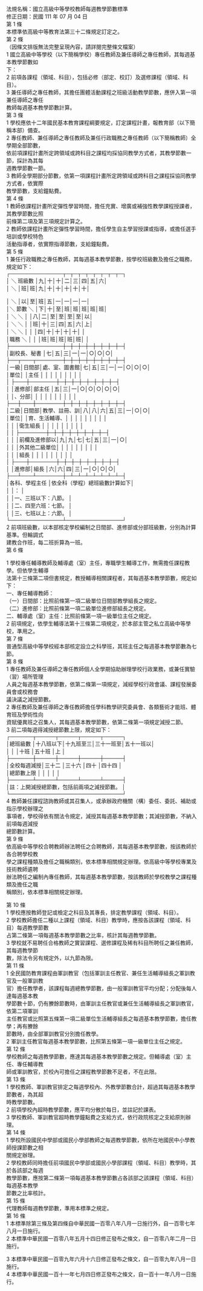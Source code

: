 法規名稱：國立高級中等學校教師每週教學節數標準  
修正日期：民國 111 年 07 月 04 日  
第 1 條  
本標準依高級中等教育法第三十二條規定訂定之。  
第 2 條  
（因條文排版無法完整呈現內容，請詳閱完整條文檔案）  
1 國立高級中等學校（以下簡稱學校）專任教師及兼任導師之專任教師，其每週基本教學節數如  
下：  
2 前項各課程（領域、科目），包括必修（部定、校訂）及選修課程（領域、科目）。  
3 兼任導師之專任教師，其擔任團體活動課程之班級活動教學節數，應併入第一項兼任導師之專任  
教師每週基本教學節數計算。  
第 3 條  
1 學校應依十二年國民基本教育課程綱要規定，訂定課程計畫，報教育部（以下簡稱本部）備查。  
2 專任教師、兼任導師之專任教師及兼任行政職務之專任教師（以下簡稱教師）全學期全部節數，  
依前項課程計畫所定跨領域或跨科目之課程均採協同教學方式者，其教學節數一節，採計為其每  
週教學節數一節。  
3 教師全學期部分節數，依第一項課程計畫所定跨領域或跨科目之課程採協同教學方式者，依實際  
教學節數，支給鐘點費。  
第 4 條  
1 教師依課程計畫所定彈性學習時間，擔任充實、增廣或補強性教學課程授課者，其教學節數比照  
前條第二項及第三項規定計算之。  
2 教師依課程計畫所定彈性學習時間，擔任學生自主學習授課或指導，或擔任選手培訓或學校特色  
活動指導者，依實際指導節數，支給鐘點費。  
第 5 條  
1 兼任行政職務之專任教師，其每週基本教學節數，按學校班級數及擔任之職務，規定如下：  
┌──────────────┬─┬─┬─┬─┬─┬─┬─┬─┐  
│ ＼ 班級數 │九│十│十│二│三│四│五│六│  
│ ＼ │班│班│九│十│十│十│十│十│  


│ ＼ │以│至│班│五│一│一│一│一│  
│＼ 節數 ＼ │下│十│至│班│班│班│班│班│  
│ ＼ ＼ │ │八│二│至│至│至│至│以│  
│ ＼ ＼ │ │班│十│三│四│五│六│上│  
│ ＼ ＼ │ │ │四│十│十│十│十│ │  
│職務 ＼ │ │ │班│班│班│班│班│ │  
├──────────────┼─┼─┼─┼─┼─┼─┼─┼─┤  
│副校長、秘書 │七│五│三│一│一│○│○│○│  
├──┬───┬───────┼─┼─┼─┼─┼─┼─┼─┼─┤  
│一級│日間部│處、室、圖書館│七│五│三│一│一│○│○│○│  
│單位│ │主任 │ │ │ │ │ │ │ │ │  
│ ├───┼───────┼─┼─┼─┼─┼─┼─┼─┼─┤  
│ │進修部│部主任 │五│三│一│○│○│○│○│○│  
│ │、分部│ │ │ │ │ │ │ │ │ │  
├──┼───┼───────┼─┼─┼─┼─┼─┼─┼─┼─┤  
│二級│日間部│教學、註冊、訓│八│八│六│五│三│一│○│○│  
│單位│ │育、生活輔導、│ │ │ │ │ │ │ │ │  
│ │ │衛生組長 │ │ │ │ │ │ │ │ │  
│ │ ├───────┼─┼─┼─┼─┼─┼─┼─┼─┤  
│ │ │前欄及進修部以│九│九│七│七│五│三│一│○│  
│ │ │外其他二級單位│ │ │ │ │ │ │ │ │  
│ │ │組長 │ │ │ │ │ │ │ │ │  
│ ├───┼───────┼─┼─┼─┼─┼─┼─┼─┼─┤  
│ │進修部│組長 │六│六│四│三│一│○│○│○│  
├──┴───┴───────┼─┴─┴─┴─┴─┴─┴─┴─┤  
│各科、學程主任 │依全科（學程）總班級數計算如下│  
│ │： │  
│ │一、三班以下：八節。 │  
│ │二、四至六班：七節。 │  
│ │三、七班以上：六節。 │  
└──────────────┴───────────────┘  
2 前項班級數，以本部核定學校編制之日間部、進修部或分部班級數，分別為計算基準。但輪調式  
建教合作班，每二班折算為一班。  
第 6 條  


1 學校專任輔導教師及輔導處（室）主任，專職學生輔導工作，無需擔任課程教學。但依學生輔導  
法第十三條第二項但書規定，教授輔導相關課程者，其每週基本教學節數，規定如下：  
一、專任輔導教師：  
（一）日間部：比照前條第一項二級單位日間部教學組長之規定。  
（二）進修部：比照前條第一項二級單位進修部組長之規定。  
二、輔導處（室）主任：比照前條第一項一級單位主任之規定。  
2 前項規定，依學生輔導法第十三條第二項規定，於本部主管之私立高級中等學校，準用之。  
第 7 條  
普通型高級中等學校經本部核定設立之科學班，其班主任之每週基本教學節數為七節。  
第 8 條  
1 專任教師及兼任導師之專任教師個人全學期協助辦理學校行政業務，或兼任實驗（習）場所管理  
人員之每週基本教學節數，依第二條第一項規定，減經學校行政會議、課程發展委員會或校務會  
議決議之減授節數。  
2 專任教師及兼任導師之專任教師擔任學科教學研究委員會、各類藝術才能班、體育班及學術性向  
資賦優異班之召集人，其每週基本教學節數，依第二條第一項規定減授二節。  
3 前二項每週得減授總節數上限，規定如下：  
┌──────┬─────┬─────┬─────┬─────┐  
│總班級數 │十八班以下│十九班至三│三十一班至│五十一班以│  
│ │ │十班 │五十班 │上 │  
├──────┼─────┼─────┼─────┼─────┤  
│全校每週減授│三十二 │三十六 │四十 │四十四 │  
│總節數上限 │ │ │ │ │  
├──────┴─────┴─────┴─────┴─────┤  
│註：上開減授總節數，包括前兩項之減授節數。 │  
└──────────────────────────────┘  
4 教師兼任課程諮詢教師或其召集人，或承辦政府機關（構）委任、委託、補助或指示學校辦理之  
事項者，學校得依有關法令規定，減授其每週基本教學節數；其減授節數，不納入前項每週減授  
總節數計算。  
第 9 條  
依高級中等學校合聘教師辦法聘任之合聘教師，其每週基本教學節數，按該教師於各合聘學校教  
學之課程種類及擔任之職稱類別，依本標準相關規定辦理。依高級中等學校專業及技術教師遴聘  
辦法聘任之編制內專任教師，其每週基本教學節數，按該教師於學校教學之課程種類及擔任之職  
稱類別，依本標準相關規定辦理。  


第 10 條  
1 學校應按教師登記或檢定之科目及其專長，排定教學課程（領域、科目）。  
2 學校教師擔任二種以上課程（領域、科目）教學時，應按各該課程（領域、科目）每週教學節數  
占第二條第一項每週基本教學節數之比率，核計其每週教學節數。  
3 學校就不易聘任合格教師之實習課程、選修課程及稀有科目所聘任之兼任教師，其每週教學節  
數，除法令另有規定外，以九節為限。  
第 11 條  
1 全民國防教育課程由軍訓教官（包括軍訓主任教官、兼任生活輔導組長之軍訓教官及一般軍訓教  
官）擔任教學者，該課程每週總教學節數，由一般軍訓教官平均分配；分配後每人達每週基本教  
學節數十節，仍有賸餘節數時，由軍訓主任教官或兼任生活輔導組長之軍訓教官，依第二項軍訓  
主任教官或比照第五條第一項二級單位生活輔導組長之每週基本教學節數，擔任教學；再有賸餘  
節數時，由全部軍訓教官分別擔任教學。  
2 軍訓主任教官每週基本教學節數，比照第五條第一項一級單位主任之規定。  
第 12 條  
學校教師之每週教學節數，應達其每週基本教學節數之規定。但輔導處（室）主任、專任輔導教  
師或軍訓教官，於校內可擔任之課程教學節數不足者，不在此限。  
第 13 條  
1 學校教師、軍訓教官排定之每週學校內、外教學節數合計，超過其每週基本教學節數者，為其超  
時教學節數。  
2 前項學校內超時教學節數，應平均分散於每日，並註記於課表。  
3 學校教師、軍訓教官超時教學鐘點費之支給方式，依行政院核定之支給原則辦理。  
第 14 條  
1 學校所設國民中學部或國民小學部教師之每週教學節數，依所在地國民中小學教師授課節數之相  
關規定辦理。  
2 學校教師同時擔任前項國民中學部或國民小學部課程（領域、科目）教學時，其於各該部之每週  
教學節數，應按第二條第一項每週基本教學節數占各該部之該課程（領域、科目）每週基本教學  
節數之比率核計。  
第 15 條  
代理教師每週教學節數，準用本標準之規定。  
第 16 條  
1 本標準除第三條及第四條自中華民國一百零八年八月一日施行外，自一百零七年八月一日施行。  
2 本標準中華民國一百零八年五月十四日修正發布之條文，自一百零八年二月一日施行。  


3 本標準中華民國一百零九年六月十六日修正發布之條文，自一百零九年八月一日施行。  
4 本標準中華民國一百十一年七月四日修正發布之條文，自一百十一年八月一日施行。  


